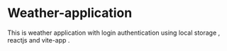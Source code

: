 # Weather-application
This is weather application with login authentication using local storage , reactjs and vite-app .
